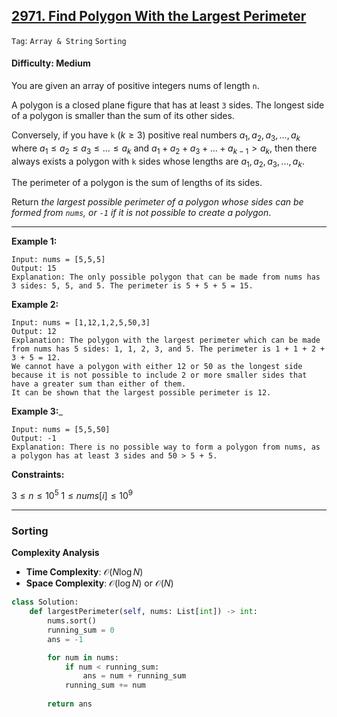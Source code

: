 ## [2971. Find Polygon With the Largest Perimeter](https://leetcode.com/problems/find-polygon-with-the-largest-perimeter)

```Tag```: ```Array & String``` ```Sorting```

#### Difficulty: Medium

You are given an array of positive integers nums of length ```n```.

A polygon is a closed plane figure that has at least ```3``` sides. The longest side of a polygon is smaller than the sum of its other sides.

Conversely, if you have ```k``` $(k \ge 3)$ positive real numbers $a_1, a_2, a_3, ..., a_k$ where $a_1 \le a_2 \le a_3 \le ... \le a_k$ and $a_1 + a_2 + a_3 + ... + a_{k-1} > a_k$, then there always exists a polygon with ```k``` sides whose lengths are $a_1, a_2, a_3, ..., a_k$.

The perimeter of a polygon is the sum of lengths of its sides.

Return _the largest possible perimeter of a polygon whose sides can be formed from ```nums```, or ```-1``` if it is not possible to create a polygon_.

---

__Example 1:__
```
Input: nums = [5,5,5]
Output: 15
Explanation: The only possible polygon that can be made from nums has 3 sides: 5, 5, and 5. The perimeter is 5 + 5 + 5 = 15.
```

__Example 2:__
```
Input: nums = [1,12,1,2,5,50,3]
Output: 12
Explanation: The polygon with the largest perimeter which can be made from nums has 5 sides: 1, 1, 2, 3, and 5. The perimeter is 1 + 1 + 2 + 3 + 5 = 12.
We cannot have a polygon with either 12 or 50 as the longest side because it is not possible to include 2 or more smaller sides that have a greater sum than either of them.
It can be shown that the largest possible perimeter is 12.
```

__Example 3:___
```
Input: nums = [5,5,50]
Output: -1
Explanation: There is no possible way to form a polygon from nums, as a polygon has at least 3 sides and 50 > 5 + 5.
```

__Constraints:__

$3 \le n \le 10^5$
$1 \le nums[i] \le 10^9$

---

### Sorting

__Complexity Analysis__

- __Time Complexity__: $\mathcal{O}(N\log{N})$
- __Space Complexity__: $\mathcal{O}(\log N)$ or $\mathcal{O}(N)$

```Python
class Solution:
    def largestPerimeter(self, nums: List[int]) -> int:
        nums.sort()
        running_sum = 0
        ans = -1

        for num in nums:
            if num < running_sum:
                ans = num + running_sum
            running_sum += num
        
        return ans
```
